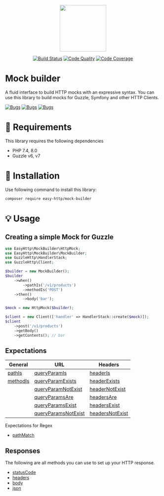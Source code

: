 <p align="center"><img src="https://blog.pleets.org/img/articles/easy-http-logo.png" height="150"></p>

<p align="center">
<a href="https://travis-ci.com/easy-http/mock-builder"><img src="https://travis-ci.com/easy-http/mock-builder.svg?branch=main" alt="Build Status"></a>
<a href="https://scrutinizer-ci.com/g/easy-http/mock-builder"><img src="https://img.shields.io/scrutinizer/g/easy-http/mock-builder.svg" alt="Code Quality"></a>
<a href="https://scrutinizer-ci.com/g/easy-http/mock-builder/?branch=main"><img src="https://scrutinizer-ci.com/g/easy-http/mock-builder/badges/coverage.png?b=main" alt="Code Coverage"></a>
</p>

# Mock builder

A fluid interface to build HTTP mocks with an expressive syntax. You can use this library to build mocks for Guzzle, Symfony and other HTTP Clients.

<a href="https://sonarcloud.io/dashboard?id=easy-http_mock-builder"><img src="https://sonarcloud.io/api/project_badges/measure?project=easy-http_mock-builder&metric=security_rating" alt="Bugs"></a>
<a href="https://sonarcloud.io/dashboard?id=easy-http_mock-builder"><img src="https://sonarcloud.io/api/project_badges/measure?project=easy-http_mock-builder&metric=bugs" alt="Bugs"></a>
<a href="https://sonarcloud.io/dashboard?id=easy-http_mock-builder"><img src="https://sonarcloud.io/api/project_badges/measure?project=easy-http_mock-builder&metric=code_smells" alt="Bugs"></a>

# :pencil: Requirements

This library requires the following dependencies

- PHP 7.4, 8.0
- Guzzle v6, v7

# :wrench: Installation

Use following command to install this library:

```bash
composer require easy-http/mock-builder
```

# :bulb: Usage

## Creating a simple Mock for Guzzle

```php
use EasyHttp\MockBuilder\HttpMock;
use EasyHttp\MockBuilder\MockBuilder;
use GuzzleHttp\HandlerStack;
use GuzzleHttp\Client;

$builder = new MockBuilder();
$builder
    ->when()
        ->pathIs('/v1/products')
        ->methodIs('POST')
    ->then()
        ->body('bar');

$mock = new HttpMock($builder);

$client = new Client(['handler' => HandlerStack::create($mock)]);
$client
    ->post('/v1/products')
    ->getBody()
    ->getContents(); // bar
```

## Expectations

| General                                                                               | URL                                                                                                      | Headers                                                                                          |
|---------------------------------------------------------------------------------------|----------------------------------------------------------------------------------------------------------|--------------------------------------------------------------------------------------------------|
| [pathIs](https://github.com/easy-http/mock-builder/wiki/Expectations#pathIs)          | [queryParamIs](https://github.com/easy-http/mock-builder/wiki/Expectations#queryParamIs)                 | [headerIs](https://github.com/easy-http/mock-builder/wiki/Expectations#headerIs)                 |
| [methodIs](https://github.com/easy-http/mock-builder/wiki/Expectations#methodIs)      | [queryParamExists](https://github.com/easy-http/mock-builder/wiki/Expectations#queryParamExists)         | [headerExists](https://github.com/easy-http/mock-builder/wiki/Expectations#headerExists)         |
|                                                                                       | [queryParamNotExist](https://github.com/easy-http/mock-builder/wiki/Expectations#queryParamNotExist)     | [headerNotExist](https://github.com/easy-http/mock-builder/wiki/Expectations#headerNotExist)     |
|                                                                                       | [queryParamsAre](https://github.com/easy-http/mock-builder/wiki/Expectations#queryParamsAre)             | [headersAre](https://github.com/easy-http/mock-builder/wiki/Expectations#headersAre)             |
|                                                                                       | [queryParamsExist](https://github.com/easy-http/mock-builder/wiki/Expectations#queryParamsExist)         | [headersExist](https://github.com/easy-http/mock-builder/wiki/Expectations#headersExist)         |
|                                                                                       | [queryParamsNotExist](https://github.com/easy-http/mock-builder/wiki/Expectations#queryParamsNotExist)   | [headersNotExist](https://github.com/easy-http/mock-builder/wiki/Expectations#headersNotExist)   |

Expectations for Regex

- [pathMatch](https://github.com/easy-http/mock-builder/wiki/Expectations#pathMatch)

## Responses

The following are all methods you can use to set up your HTTP response.

- [statusCode](https://github.com/easy-http/mock-builder/wiki/Responses#statusCode)
- [headers](https://github.com/easy-http/mock-builder/wiki/Responses#headers)
- [body](https://github.com/easy-http/mock-builder/wiki/Responses#body)
- [json](https://github.com/easy-http/mock-builder/wiki/Responses#json)
